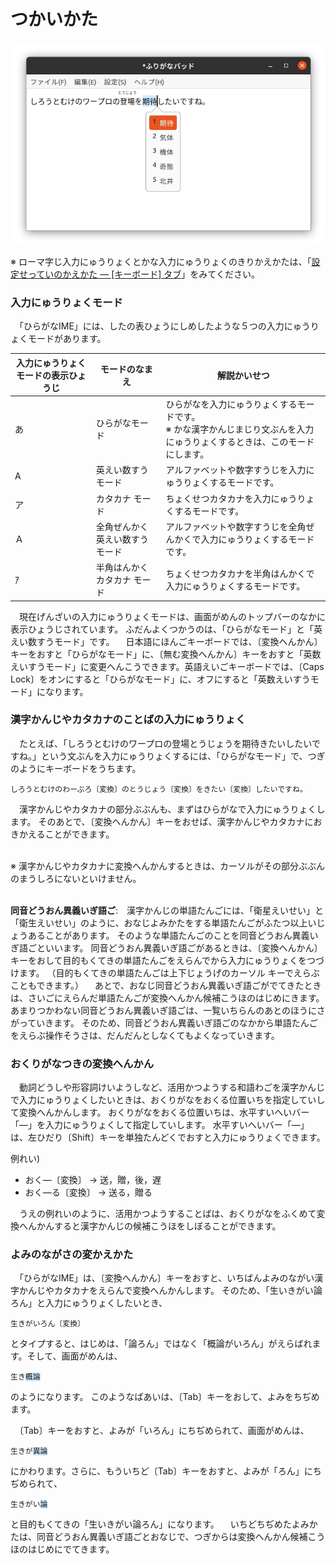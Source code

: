 # つかいかた

![￹漢字￺かんじ￻を￹入力￺にゅうりょく￻しているときのようす](screenshot.png)

※ ローマ￹字￺じ￻￹入力￺にゅうりょく￻とかな￹入力￺にゅうりょく￻のきりかえかたは、「[￹設定￺せってい￻のかえかた ― [キーボード] タブ](settings.html#layout)」をみてください。

### ￹入力￺にゅうりょく￻モード

　「ひらがなIME」には、したの￹表￺ひょう￻にしめしたような５つの￹入力￺にゅうりょく￻モードがあります。

￹入力￺にゅうりょく￻モードの￹表示￺ひょうじ￻ | モードのなまえ | ￹解説￺かいせつ￻
---|---|---
あ | ひらがなモード | ひらがなを￹入力￺にゅうりょく￻するモードです。<br>※ かな￹漢字￺かんじ￻まじり￹文￺ぶん￻を￹入力￺にゅうりょく￻するときは、このモードにします。
A | ￹英￺えい￻￹数￺すう￻モード | アルファベットや￹数字￺すうじ￻を￹入力￺にゅうりょく￻するモードです。
ア | カタカナ モード | ちょくせつカタカナを￹入力￺にゅうりょく￻するモードです。
Ａ | ￹全角￺ぜんかく￻￹英￺えい￻￹数￺すう￻モード | アルファベットや￹数字￺すうじ￻を￹全角￺ぜんかく￻で￹入力￺にゅうりょく￻するモードです。
ｱ | ￹半角￺はんかく￻カタカナ モード | ちょくせつカタカナを￹半角￺はんかく￻で￹入力￺にゅうりょく￻するモードです。

　￹現在￺げんざい￻の￹入力￺にゅうりょく￻モードは、￹画面￺がめん￻のトップバーのなかに￹表示￺ひょうじ￻されています。
ふだんよくつかうのは、「ひらがなモード」と「￹英￺えい￻￹数￺すう￻モード」です。
　￹日本語￺にほんご￻キーボードでは、〔￹変換￺へんかん￻〕キーをおすと「ひらがなモード」に、〔￹無￺む￻￹変換￺へんかん￻〕キーをおすと「￹英数￺えいすう￻モード」に￹変更￺へんこう￻できます。￹英語￺えいご￻キーボードでは、〔Caps Lock〕をオンにすると「ひらがなモード」に、オフにすると「￹英数￺えいすう￻モード」になります。

### ￹漢字￺かんじ￻やカタカナのことばの￹入力￺にゅうりょく￻

　たとえば、「しろうとむけのワープロの￹登場￺とうじょう￻を￹期待￺きたい￻したいですね。」という￹文￺ぶん￻を￹入力￺にゅうりょく￻するには、「ひらがなモード」で、つぎのようにキーボードをうちます。
```
しろうとむけのわーぷろ〔変換〕のとうじょう〔変換〕をきたい〔変換〕したいですね。
```
　￹漢字￺かんじ￻やカタカナの￹部分￺ぶぶん￻も、まずはひらがなで￹入力￺にゅうりょく￻します。
そのあとで、〔￹変換￺へんかん￻〕キーをおせば、￹漢字￺かんじ￻やカタカナにおきかえることができます。

<br>※ ￹漢字￺かんじ￻やカタカナに￹変換￺へんかん￻するときは、カーソルがその￹部分￺ぶぶん￻のまうしろにないといけません。

<br>**￹同音￺どうおん￻￹異義￺いぎ￻￹語￺ご￻**:　￹漢字￺かんじ￻の￹単語￺たんご￻には、「￹衛星￺えいせい￻」と「￹衛生￺えいせい￻」のように、おなじよみかたをする￹単語￺たんご￻がふたつ￹以上￺いじょう￻あることがあります。
そのような￹単語￺たんご￻のことを￹同音￺どうおん￻￹異義￺いぎ￻￹語￺ご￻といいます。
￹同音￺どうおん￻￹異義￺いぎ￻￹語￺ご￻があるときは、〔￹変換￺へんかん￻〕キーをおして￹目的￺もくてき￻の￹単語￺たんご￻をえらんでから￹入力￺にゅうりょく￻をつづけます。
（￹目的￺もくてき￻の￹単語￺たんご￻は￹上下￺じょうげ￻のカーソル キーでえらぶこともできます。）
　あとで、おなじ￹同音￺どうおん￻￹異義￺いぎ￻￹語￺ご￻がでてきたときは、さいごにえらんだ￹単語￺たんご￻が￹変換￺へんかん￻￹候補￺こうほ￻のはじめにきます。
あまりつかわない￹同音￺どうおん￻￹異義￺いぎ￻￹語￺ご￻は、￹一覧￺いちらん￻のあとのほうにさがっていきます。
そのため、￹同音￺どうおん￻￹異義￺いぎ￻￹語￺ご￻のなかから￹単語￺たんご￻をえらぶ￹操作￺そうさ￻は、だんだんとしなくてもよくなっていきます。

### おくりがなつきの￹変換￺へんかん￻

　￹動詞￺どうし￻や￹形容詞￺けいようし￻など、￹活用￺かつよう￻する￹和語￺わご￻を￹漢字￺かんじ￻で￹入力￺にゅうりょく￻したいときは、おくりがなをおくる￹位置￺いち￻を￹指定￺してい￻して￹変換￺へんかん￻します。
おくりがなをおくる￹位置￺いち￻は、￹水平￺すいへい￻バー「―」を￹入力￺にゅうりょく￻して￹指定￺してい￻します。
￹水平￺すいへい￻バー「―」は、￹左￺ひだり￻〔Shift〕キーを￹単独￺たんどく￻でおすと￹入力￺にゅうりょく￻できます。

￹例￺れい￻)

- おく―〔変換〕 → 送，贈，後，遅
- おく―る〔変換〕 → 送る，贈る

　うえの￹例￺れい￻のように、￹活用￺かつよう￻することばは、おくりがなをふくめて￹変換￺へんかん￻すると￹漢字￺かんじ￻の￹候補￺こうほ￻をしぼることができます。

### よみのながさの￹変￺か￻えかた

　「ひらがなIME」は、〔￹変換￺へんかん￻〕キーをおすと、いちばんよみのながい￹漢字￺かんじ￻やカタカナをえらんで￹変換￺へんかん￻します。
そのため、「￹生￺い￻きがい￹論￺ろん￻」と￹入力￺にゅうりょく￻したいとき、

    生きがいろん〔変換〕

とタイプすると、はじめは、「￹論￺ろん￻」ではなく「￹概論￺がいろん￻」がえらばれます。そして、￹画面￺がめん￻は、

<pre><code>生き<span style="background-color:#d1eaff">概論</span></code></pre>

のようになります。
このようなばあいは、〔Tab〕キーをおして、よみをちぢめます。

　〔Tab〕キーをおすと、よみが「いろん」にちぢめられて、￹画面￺がめん￻は、

<pre><code>生きが<span style="background-color:#d1eaff">異論</span></code></pre>

にかわります。さらに、もういちど〔Tab〕キーをおすと、よみが「ろん」にちぢめられて、

<pre><code>生きがい<span style="background-color:#d1eaff">論</span></code></pre>

と￹目的￺もくてき￻の「￹生￺い￻きがい￹論￺ろん￻」になります。
　いちどちぢめたよみかたは、￹同音￺どうおん￻￹異義￺いぎ￻￹語￺ご￻とおなじで、つぎからは￹変換￺へんかん￻￹候補￺こうほ￻のはじめにでてきます。
